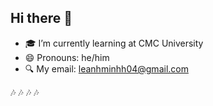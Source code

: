 ## Hi there 👋
- :mortar_board: I’m currently learning at CMC University
- 😄 Pronouns: he/him
- :mag: My email: leanhminhh04@gmail.com
  
:notes: :notes:  :notes: :notes:
<!--
**MinhLeAnh/MinhLeAnh** is a ✨ _special_ ✨ repository because its `README.md` (this file) appears on your GitHub profile.

Here are some ideas to get you started:

- 🔭 I’m currently working on ...
- 🌱 I’m currently learning ...
- 👯 I’m looking to collaborate on ...
- 🤔 I’m looking for help with ...
- 💬 Ask me about ...
- 📫 How to reach me: ...
- 😄 Pronouns: ...
- ⚡ Fun fact: ...
-->
